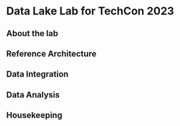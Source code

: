 # Data Lake Lab for TechCon 2023

## About the lab


## Reference Architecture



## Data Integration


## Data Analysis


## Housekeeping




